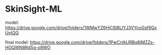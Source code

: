 # SkinSight-ML
model: https://drive.google.com/drive/folders/1WMwYZ6HjC6l8LIYJ3VYcoGsf9QxUnIQQ

final model: https://drive.google.com/drive/folders/1PwCnlkURBq8iMZZs-HOQWN8RdSg-o9WO
